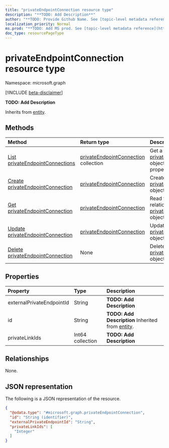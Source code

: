```yaml
---
title: "privateEndpointConnection resource type"
description: "**TODO: Add Description**"
author: "**TODO: Provide Github Name. See [topic-level metadata reference](https://msgo.azurewebsites.net/add/document/guidelines/metadata.html#topic-level-metadata)**"
localization_priority: Normal
ms.prod: "**TODO: Add MS prod. See [topic-level metadata reference](https://msgo.azurewebsites.net/add/document/guidelines/metadata.html#topic-level-metadata)**"
doc_type: resourcePageType
---
```


# privateEndpointConnection resource type

Namespace: microsoft.graph

[!INCLUDE [beta-disclaimer](../../includes/beta-disclaimer.md)]

**TODO: Add Description**


Inherits from [entity](../resources/entity.md).

## Methods
|Method|Return type|Description|
|:---|:---|:---|
|[List privateEndpointConnections](../api/privateendpointconnection-list.md)|[privateEndpointConnection](../resources/privateendpointconnection.md) collection|Get a list of the [privateEndpointConnection](../resources/privateendpointconnection.md) objects and their properties.|
|[Create privateEndpointConnection](../api/privateendpointconnection-create.md)|[privateEndpointConnection](../resources/privateendpointconnection.md)|Create a new [privateEndpointConnection](../resources/privateendpointconnection.md) object.|
|[Get privateEndpointConnection](../api/privateendpointconnection-get.md)|[privateEndpointConnection](../resources/privateendpointconnection.md)|Read the properties and relationships of a [privateEndpointConnection](../resources/privateendpointconnection.md) object.|
|[Update privateEndpointConnection](../api/privateendpointconnection-update.md)|[privateEndpointConnection](../resources/privateendpointconnection.md)|Update the properties of a [privateEndpointConnection](../resources/privateendpointconnection.md) object.|
|[Delete privateEndpointConnection](../api/privateendpointconnection-delete.md)|None|Deletes a [privateEndpointConnection](../resources/privateendpointconnection.md) object.|

## Properties
|Property|Type|Description|
|:---|:---|:---|
|externalPrivateEndpointId|String|**TODO: Add Description**|
|id|String|**TODO: Add Description** Inherited from [entity](../resources/entity.md).|
|privateLinkIds|Int64 collection|**TODO: Add Description**|

## Relationships
None.

## JSON representation
The following is a JSON representation of the resource.
<!-- {
  "blockType": "resource",
  "keyProperty": "id",
  "@odata.type": "microsoft.graph.privateEndpointConnection",
  "baseType": "microsoft.graph.entity",
  "openType": false
}
-->
``` json
{
  "@odata.type": "#microsoft.graph.privateEndpointConnection",
  "id": "String (identifier)",
  "externalPrivateEndpointId": "String",
  "privateLinkIds": [
    "Integer"
  ]
}
```

